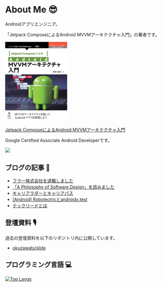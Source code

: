 # About Me 😎

Androidアプリエンジニア。

「Jetpack ComposeによるAndroid MVVMアーキテクチャ入門」の著者です。

<img src="https://github.com/okuzawats/okuzawats/raw/main/img/mvvm.jpg" width="200" >

[Jetpack ComposeによるAndroid MVVMアーキテクチャ入門](https://nextpublishing.jp/book/13660.html)

Google Certified Associate Android Developerです。 

<img src="https://api.accredible.com/v1/frontend/credential_website_embed_image/badge/22745791?key=91642f55a8d5ce14b85a29e0884729eb3a09a45d02d2f24fc8d7ebf1c6fed1cd" />

## ブログの記事 🚀

<!-- BLOG-POST-LIST:START -->
- [フラー株式会社を退職しました](https://okuzawats.com/blog/retired-from-fuller/)
- [「A Philosophy of Software Design」を読みました](https://okuzawats.com/blog/a-philosophy-of-software-design/)
- [キャリアラダーとキャリアパス](https://okuzawats.com/blog/career-ladder-vs-career-path/)
- [[Android] Robolectricとandroidx.test](https://okuzawats.com/blog/robolectric-vs-androidx-test/)
- [テックリードとは](https://okuzawats.com/blog/techlead/)
<!-- BLOG-POST-LIST:END -->

## 登壇資料 🎙️

過去の登壇資料を以下のリポジトリ内に公開しています。

- [okuzawats/slide](https://github.com/okuzawats/slide)

## プログラミング言語 💻
[![Top Langs](https://github-readme-stats.vercel.app/api/top-langs/?username=okuzawats)](https://github.com/anuraghazra/github-readme-stats)
